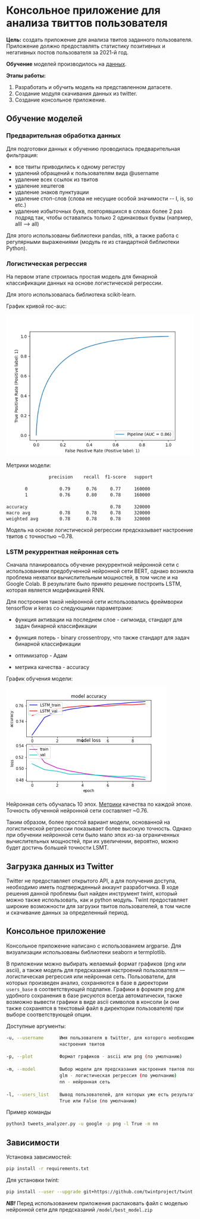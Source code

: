 # Консольное приложение для анализа твиттов пользователя

**Цель:** создать приложение для анализа твитов заданного пользователя.
Приложение должно предоставлять статистику позитивных и негативных постов
пользователя за 2021-й год.

**Обучение** моделей производилось на [данных](https://www.kaggle.com/kazanova/sentiment140).

**Этапы работы:**
1. Разработать и обучить модель на представленном датасете.
2. Создание модуля скачивания данных из twitter.
3. Создание консольное приложение.

## Обучение моделей

### Предварительная обработка данных

Для подготовки данных к обучению проводилась предварительная фильтрация:
* все твиты приводились к одному регистру
* удалений обращений к пользователям вида @username
* удаление всех ссылок из твитов
* удаление хештегов
* удаление знаков пунктуации
* удаление стоп-слов (слова не несущие особой значимости -- I, is, so etc.)
* удаление избыточных букв, повторявшихся в словах более 2 раз подряд так,
  чтобы оставались только 2 одинаковых буквы (напрмер, alll --> all)

Для этого использованы библиотеки pandas, nltk, а также работа с
регулярными выражениями (модуль re из стандартной библиотеки Python).

### Логистическая регрессия

На первом этапе строилась простая модель для бинарной классификации данных
на основе логистической регрессии.

Для этого использовалась библиотека scikit-learn.

График кривой roc-auc:

![](./model/roc_auc_log_reg.png)

Метрики модели:

                    precision    recall  f1-score   support

           0            0.79      0.76     0.77     160000
           1            0.76      0.80     0.78     160000

    accuracy                               0.78     320000
    macro avg           0.78      0.78     0.78     320000
    weighted avg        0.78      0.78     0.78     320000

Модель на основе логистической регрессии предсказывает настроение
твитов с точностью ~0.78.

### LSTM рекуррентная нейронная сеть

Сначала планировалось обучение рекуррентной нейронной сети с использованием
предобученной нейронной сети BERT,
однако возникла проблема нехватки вычислительным мощностей, в том числе и на
Google Colab. В результате было принято решение построить LSTM,
которая является модификацией RNN.

Для построения такой нейронной сети использовались фреймворки tensorflow и keras
со следующими параметрами:
* функция активации на последнем слое - сигмоида,
  стандарт для задач бинарной классификации

* функция потерь - binary crossentropy, что также стандарт для
  задач бинарной классификации

* оптимизатор - Адам

* метрика качества - accuracy

График обучения модели:

![](./model/neural_network.png)

Нейронная сеть обучалась 10 эпох. [Метрики](./model/neural_network_metrics.csv)
качества по каждой эпохе. Точность обученной нейронной сети составляет ~0.76.

Таким образом, более простой вариант модели, основанной на логистической
регрессии показывает более высокую точность. Однако при обучении нейронной сети
было мало эпох из-за ограниченных вычислительных мощностей, при их увеличении,
вероятно, можно будет достичь большей точности LSMT.

## Загрузка данных из Twitter

Twitter не предоставляет открытого API, а для получения доступа,
необходимо иметь подтвержденный аккаунт разработчика. В ходе решения
данной проблемы был найден инструмент twint, который можно также использовать,
как и python модуль. Twint предоставляет широкие возможности для загрузки
твитов пользователей, в том числе и скачивание данных за определенный период.

## Консольное приложение

Консольное приложение написано с использованием argparse.
Для визуализации использованы библиотеки seaborn и termplotlib.

В приложении можно выбирать желаемый формат графиков (png или ascii), а также
модель для предсказания настроений пользователя — логистическая регрессия или
нейронная сеть.
Пользователи, для которых произведен анализ, сохраняются в базе в директории `users_base`
в соответствующей подпапке.
Графики в формате png для удобного сохранения в базе рисуются всегда автоматически,
также возможно вывести графики в виде ascii символов в консоли
(и они также сохранятся в текстовый файл в директории пользователя)
при выборе соответствующей опции.

Доступные аргументы:
```bash
-u, --username      Имя пользователя в twitter, для которого необходимо провести анализ
                    настроения твитов

-p, --plot          Формат графиков - ascii или png (по умолчанию)

-m, --model         Выбор модели для предсказания настроения твитов пользователя.
                    glm - логистическая регрессия (по умолчанию)
                    nn - нейронная сеть

-l, --users_list    Вывод пользователей, для которых уже есть результаты анализа в базе
                    True или False (по умолчанию)
```

Пример команды

```bash
python3 tweets_analyzer.py -u google -p png -l True -m nn
```

## Зависимости

Установка зависимостей:

```bash
pip install -r requirements.txt
```

Для установки twint:
```bash
pip install --user --upgrade git+https://github.com/twintproject/twint.git@origin/master#egg=twint
```

**_NB!_** Перед использованием приложения распаковать файл
с моделью нейронной сети для предсказаний `/model/best_model.zip`

